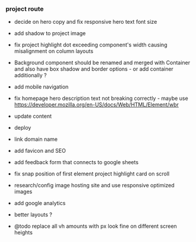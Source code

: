 ### project route

- decide on hero copy and fix responsive hero text font size
- add shadow to project image
- fix project highlight dot exceeding component's width causing misalignment on column layouts
  
- Background component should be renamed and merged with Container and also have box shadow and border options - or add container additionally ?
- add mobile navigation
- fix homepage hero description text not breaking correctly - maybe use https://developer.mozilla.org/en-US/docs/Web/HTML/Element/wbr

- update content
- deploy
- link domain name
  
- add favicon and SEO
- add feedback form that connects to google sheets
- fix snap position of first element project highlight card on scroll
- research/config image hosting site and use responsive optimized images
- add google analytics
- better layouts ?
- @todo replace all vh amounts with px look fine on different screen heights